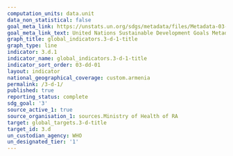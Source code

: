 ```yaml
---
computation_units: data.unit
data_non_statistical: false
goal_meta_link: https://unstats.un.org/sdgs/metadata/files/Metadata-03-0D-01.pdf
goal_meta_link_text: United Nations Sustainable Development Goals Metadata (pdf 865kB)
graph_title: global_indicators.3-d-1-title
graph_type: line
indicator: 3.d.1
indicator_name: global_indicators.3-d-1-title
indicator_sort_order: 03-dd-01
layout: indicator
national_geographical_coverage: custom.armenia
permalink: /3-d-1/
published: true
reporting_status: complete
sdg_goal: '3'
source_active_1: true
source_organisation_1: sources.Ministry of Health of RA
target: global_targets.3-d-title
target_id: 3.d
un_custodian_agency: WHO
un_designated_tier: '1'
---
```


